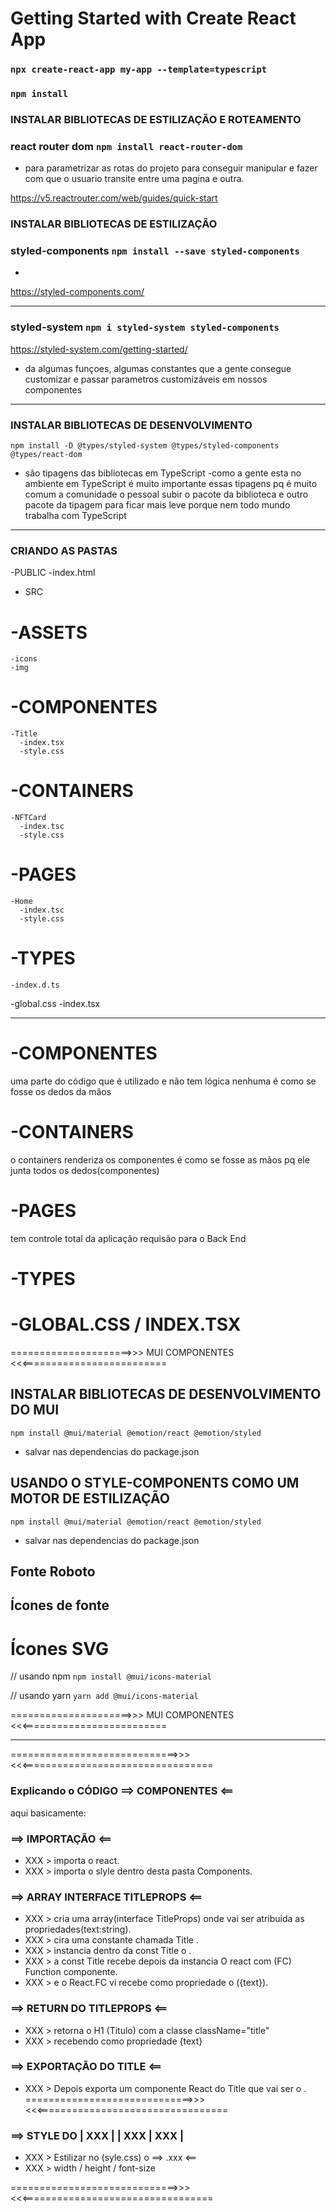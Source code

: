 # Getting Started with Create React App


### `npx create-react-app my-app --template=typescript`


### `npm install`

### INSTALAR BIBLIOTECAS DE ESTILIZAÇÃO E ROTEAMENTO 

### react router dom `npm install react-router-dom ` 
- para parametrizar as rotas do projeto para conseguir manipular e fazer com que o usuario transite entre uma pagina e outra.

https://v5.reactrouter.com/web/guides/quick-start

### INSTALAR BIBLIOTECAS DE ESTILIZAÇÃO 

### styled-components `npm install --save styled-components` 
-
https://styled-components.com/
____________________________________________

### styled-system `npm i styled-system styled-components`  
https://styled-system.com/getting-started/
- da algumas funçoes, algumas constantes que a gente consegue customizar e passar parametros 
customizáveis em nossos componentes
____________________________________________

### INSTALAR BIBLIOTECAS DE DESENVOLVIMENTO 
`npm install -D @types/styled-system @types/styled-components @types/react-dom`  
- são tipagens das bibliotecas em TypeScript
-como a gente esta no ambiente em TypeScript  é muito importante essas tipagens pq é muito comum 
a comunidade o pessoal subir o pacote da biblioteca e outro pacote da tipagem para ficar mais leve porque 
nem todo mundo trabalha com TypeScript 
____________________________________________

### CRIANDO AS PASTAS
-PUBLIC
    -index.html
- SRC
 # -ASSETS
    -icons
    -img
#  -COMPONENTES
    -Title
      -index.tsx
      -style.css
#  -CONTAINERS
    -NFTCard
      -index.tsc
      -style.css
#  -PAGES
    -Home
      -index.tsc
      -style.css
#  -TYPES
    -index.d.ts

-global.css
-index.tsx
_______________________________________________________________________________

#  -COMPONENTES
uma parte do código que é utilizado e não tem lógica nenhuma
é como se fosse os dedos da mãos
#  -CONTAINERS
o containers renderiza os componentes
é como se fosse as mãos pq ele junta todos os dedos(componentes)
#  -PAGES
tem controle total da aplicação
requisão para o Back End
#  -TYPES
#  -GLOBAL.CSS / INDEX.TSX


  =====================>>> MUI COMPONENTES <<<=========================

## INSTALAR BIBLIOTECAS DE DESENVOLVIMENTO DO MUI
`npm install @mui/material @emotion/react @emotion/styled`
- salvar nas dependencias do package.json

## USANDO O STYLE-COMPONENTS COMO UM MOTOR DE ESTILIZAÇÃO
`npm install @mui/material @emotion/react @emotion/styled`
- salvar nas dependencias do package.json

## Fonte Roboto
<link rel="stylesheet" href="https://fonts.googleapis.com/css?family=Roboto:300,400,500,700&display=swap" />

## Ícones de fonte
<link rel="stylesheet" href="https://fonts.googleapis.com/icon?family=Material+Icons" />

# Ícones SVG
// usando npm
`npm install @mui/icons-material`

// usando yarn
`yarn add @mui/icons-material`


  =====================>>> MUI COMPONENTES <<<=========================

_________________________________________________________________________
  =============================>>> <<<=================================
### Explicando o CÓDIGO ==> COMPONENTES <==
 aqui basicamente: 

###  ==> IMPORTAÇÃO <==
  - XXX > importa o react.
  - XXX > importa o slyle dentro desta pasta Components.

###  ==> ARRAY INTERFACE TITLEPROPS <==
  - XXX > cria uma array(interface TitleProps) onde vai ser atribuida as propriedades(text:string).
  - XXX > cira uma constante chamada Title .
  - XXX > instancia dentro da const Title  o <TitleProps>.
  - XXX > a const Title recebe depois da instancia <TitleProps> O react com (FC) Function componente.
  - XXX > e o React.FC vi recebe como propriedade o ({text}).

###  ==> RETURN DO TITLEPROPS <==
  - XXX > retorna o H1 (Titulo) com a classe className="title"
  - XXX   > recebendo como propriedade {text} 

###  ==> EXPORTAÇÃO DO TITLE <==
  - XXX > Depois exporta um componente React do Title que vai ser o <TitleProps>.
  =============================>>> <<<=================================


###  ==> STYLE DO  | XXX | | XXX | XXX | 
  - XXX > Estilizar no (syle.css) o  ==> .xxx <==
  - XXX >   width / height / font-size 


  =============================>>> <<<=================================



